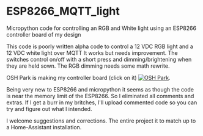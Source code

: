 # ESP8266_MQTT_light
Micropython code for controlling an RGB and White light using an ESP8266 controller board of my design

This code is poorly written alpha code to control a 12 VDC RGB light and a 12 VDC white light over MQTT 
It works but needs improvement. The switches control on/off with a short press and dimming/brightening when
they are held sown.  The RGB dimming needs some math rewrite.  

OSH Park is making my controller board (click on it) <a href="https://oshpark.com/shared_projects/SDt1Jgl8"><img src="https://644db4de3505c40a0444-327723bce298e3ff5813fb42baeefbaa.ssl.cf1.rackcdn.com/5d04d3145cb8d8d68e20611b7c08b1a4.png" alt="OSH Park"></img></a>.  

Being very new to ESP8266 and micropython it seems as though the code is near the memory limit of the ESP8266.
So I eliminated all comments and extras.  If I get a burr in my britches, I'll upload commented code so you can try and figure out what I intended.

I welcome suggestions and corrections.  The entire project it to match up to a Home-Assistant installation.

